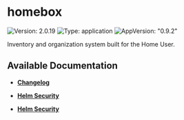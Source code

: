 # homebox

![Version: 2.0.19](https://img.shields.io/badge/Version-2.0.19-informational?style=flat-square) ![Type: application](https://img.shields.io/badge/Type-application-informational?style=flat-square) ![AppVersion: "0.9.2"](https://img.shields.io/badge/AppVersion-"0.9.2"-informational?style=flat-square)

Inventory and organization system built for the Home User.

## Available Documentation

- [**Changelog**](CHANGELOG)

- [**Helm Security**](container-security)

- [**Helm Security**](helm-security)

